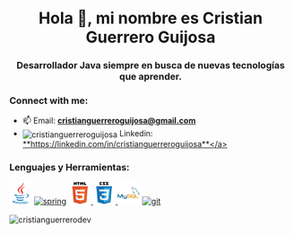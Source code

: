 <h1 align="center">Hola 👋, mi nombre es Cristian Guerrero Guijosa</h1>
<h3 align="center">Desarrollador Java siempre en busca de nuevas tecnologías que aprender.</h3>

<h3 align="left">Connect with me:</h3>

- 📫 Email: **cristianguerreroguijosa@gmail.com**
- <img align="center" src="https://cdn.jsdelivr.net/npm/simple-icons@3.0.1/icons/linkedin.svg" alt="cristianguerreroguijosa" height="17" width="23" /> Linkedin:
<a href="https://linkedin.com/in/cristianguerreroguijosa" target="_blank">**https://linkedin.com/in/cristianguerreroguijosa**</a>

<h3 align="left">Lenguajes y Herramientas:</h3>
<p align="left">
<a href="https://www.java.com" target="_blank"> <img src="https://raw.githubusercontent.com/devicons/devicon/master/icons/java/java-original.svg" alt="java" width="40" height="40"/><a/>
<a href="https://spring.io/" target="_blank"> <img src="https://www.vectorlogo.zone/logos/springio/springio-icon.svg" alt="spring" width="40" height="40" target="_blank"/><a/>
<a href="https://www.w3.org/html/" target="_blank"> <img src="https://raw.githubusercontent.com/devicons/devicon/master/icons/html5/html5-original-wordmark.svg" alt="html5" width="40" height="40" target="_blank"/> <a/>
<a href="https://www.w3schools.com/css/" target="_blank"> <img src="https://raw.githubusercontent.com/devicons/devicon/master/icons/css3/css3-original-wordmark.svg" alt="css3" width="40" height="40"/> <a/>
<a href="https://www.mysql.com/" target="_blank"> <img src="https://raw.githubusercontent.com/devicons/devicon/master/icons/mysql/mysql-original-wordmark.svg" alt="mysql" width="40" height="40"/><a/>
 <a href="https://git-scm.com/" target="_blank"> <img src="https://www.vectorlogo.zone/logos/git-scm/git-scm-icon.svg" alt="git" width="40" height="40"/><a/>
</p>

<p><img align="center" src="https://github-readme-stats.vercel.app/api/top-langs?username=cristianguerrerodev&show_icons=true&locale=en&layout=compact" alt="cristianguerrerodev" /></p>
